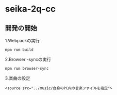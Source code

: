 # seika-2q-cc

## 開発の開始

1.Webpackの実行

```
npm run build
```

2.Browser -syncの実行

```
npm run browser-sync
```
3.楽曲の設定
```
<source src="../music/自身のPC内の音楽ファイルを指定">
```
